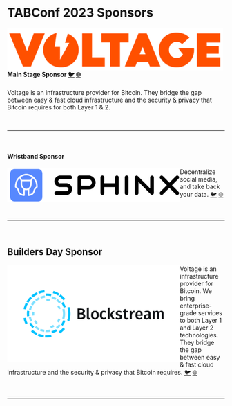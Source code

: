 # TABConf 2023 Sponsors 

<img align="left" width="500" src="assets/img/sponsors/voltage-logo.png">

#### Main Stage Sponsor [:bird:](https://twitter.com/voltage_cloud) [:globe_with_meridians:](https://voltage.cloud/)

Voltage is an infrastructure provider for Bitcoin. They bridge the gap between easy & fast cloud infrastructure and the security & privacy that Bitcoin requires for both Layer 1 & 2.

<br>

***

<br>

#### Wristband Sponsor
<img align="left" width="400" src="assets/img/sponsors/sphinx-logo.png">

Decentralize social media, and take back your data.
[:bird:](https://twitter.com/voltage_cloud) [:globe_with_meridians:](https://voltage.cloud/)

<br>

***

<br>

## Builders Day Sponsor

<img align="left" width="400" src="assets/img/sponsors/blockstream-logo-original.png">

Voltage is an infrastructure provider for Bitcoin. We bring enterprise-grade services to both Layer 1 and Layer 2 technologies. They bridge the gap between easy & fast cloud infrastructure and the security & privacy that Bitcoin requires.
[:bird:](https://twitter.com/voltage_cloud) [:globe_with_meridians:](https://voltage.cloud/)

<br>

***

<br>
